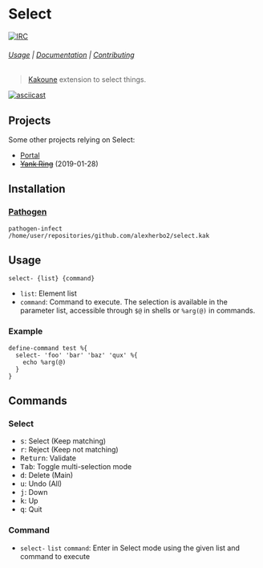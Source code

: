 # Select

[![IRC][IRC Badge]][IRC]

###### [Usage](#usage) | [Documentation](#commands) | [Contributing](CONTRIBUTING)

> [Kakoune] extension to select things.

[![asciicast](https://asciinema.org/a/219413.svg)](https://asciinema.org/a/219413)

## Projects

Some other projects relying on Select:

- [Portal]
- <s>[Yank Ring]</s> (2019-01-28)

## Installation

### [Pathogen]

``` kak
pathogen-infect /home/user/repositories/github.com/alexherbo2/select.kak
```

## Usage

```
select- {list} {command}
```

- `list`: Element list
- `command`: Command to execute.  The selection is available in the parameter list, accessible through `$@` in shells or `%arg(@)` in commands.

### Example

``` kak
define-command test %{
  select- 'foo' 'bar' 'baz' 'qux' %{
    echo %arg(@)
  }
}
```

## Commands

### Select

- <kbd>s</kbd>: Select (Keep matching)
- <kbd>r</kbd>: Reject (Keep not matching)
- <kbd>Return</kbd>: Validate
- <kbd>Tab</kbd>: Toggle multi-selection mode
- <kbd>d</kbd>: Delete (Main)
- <kbd>u</kbd>: Undo (All)
- <kbd>j</kbd>: Down
- <kbd>k</kbd>: Up
- <kbd>q</kbd>: Quit

### Command

- `select-` `list` `command`: Enter in Select mode using the given list and command to execute

[Kakoune]: https://kakoune.org
[IRC]: https://webchat.freenode.net?channels=kakoune
[IRC Badge]: https://img.shields.io/badge/IRC-%23kakoune-blue.svg
[Pathogen]: https://github.com/alexherbo2/pathogen.kak
[Portal]: https://github.com/alexherbo2/portal.kak
[Yank Ring]: https://github.com/alexherbo2/yank-ring.kak
